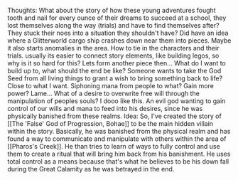 Thoughts:
	What about the story of how these young adventures fought tooth and nail for every ounce of their dreams to succeed at a school, they lost themselves along the way (trials) and have to find themselves after? They stuck their noes into a situation they shouldn't have? Did have an idea where a Glitterworld cargo ship crashes down near them into pieces. Maybe it also starts anomalies in the area. How to tie in the characters and their trials. usually its easier to connect story elements, like building legos, so why is it so hard for this? Lets form another piece then... What do I want to build up to, what should the end be like?
	Someone wants to take the God Seed from all living things to grant a wish to bring something back to life? Close to what I want. Siphoning mana from people to what? Gain more power? Lame... What of a desire to overwrite free will through the manipulation of peoples souls? I dooo like this. An evil god wanting to gain control of our wills and mana to feed into his desires, since he was physically banished from these realms.
Idea:
	So, I've created the story of [[The 'False' God of Progression, Bohae]] to be the main hidden villain within the story. Basically, he was banished from the physical realm and has found a way to communicate and manipulate with others within the area of [[Pharos's Creek]]. He than tries to learn of ways to fully control and use them to create a ritual that will bring him back from his banishment. He uses total control as a means because that's what he believes to be his down fall during the Great Calamity as he was betrayed in the end.
	
	